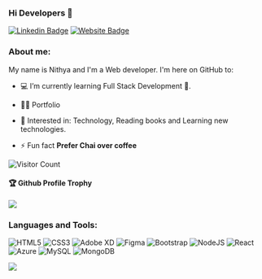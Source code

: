 <!--
**nithya-Developer/nithya-Developer** is a ✨ _special_ ✨ repository because its `README.md` (this file) appears on your GitHub profile.

Here are some ideas to get you started:

- 🔭 I’m currently working on ...
- 🌱 I’m currently learning ...
- 👯 I’m looking to collaborate on ...
- 🤔 I’m looking for help with ...
- 💬 Ask me about ...
- 📫 How to reach me: ...
- 😄 Pronouns: ...
- ⚡ Fun fact: ...
-->


### Hi Developers 👋
[![Linkedin Badge](https://img.shields.io/badge/-Nithya-blue?style=flat-square&logo=Linkedin&logoColor=white&link=https://www.linkedin.com/in/Nithya--01629954/)](linkedin.com/in/nithya-basavaraj-b7a858139)
[![Website Badge](https://img.shields.io/badge/StackOverflow-Nithya-yellow)](https://stackoverflow.com/users/15824800/nitya?tab=profile)
<!--[![Website Badge](https://img.shields.io/badge/WebSite-Nithya-green)](https://www.akash)-->


### About me:

My name is Nithya and I'm a Web developer. I'm here on GitHub to:

- 💻 I’m currently learning Full Stack Development 🚀.

- 👨‍💻 Portfolio  

- 🧩 Interested in: Technology, Reading books and Learning new technologies.

- ⚡ Fun fact **Prefer Chai over coffee**



![Visitor Count](https://profile-counter.glitch.me/nithya-Developer/count.svg)

<div>
  <h4>🏆 Github Profile Trophy</h4>
  <a href="https://github.com/ryo-ma/github-profile-trophy">
    <img src="https://github-profile-trophy.vercel.app/?username=nithya-Developer&column=7"/>
  </a>
</div>

### Languages and Tools: 

 <img alt="HTML5" src="https://img.shields.io/badge/html5-%23E34F26.svg?style=flat-square&logo=html5&logoColor=white"/> <img alt="CSS3" src="https://img.shields.io/badge/css3-%231572B6.svg?style=flat-square&logo=css3&logoColor=white"/> <img alt="Adobe XD" src="https://img.shields.io/badge/adobexd-%23FF26BE.svg?style=flat-square&logo=adobexd&logoColor=white"/> <img alt="Figma" src="https://img.shields.io/badge/figma-%23F24E1E.svg?style=flat-square&logo=figma&logoColor=white"/> <img alt="Bootstrap" src="https://img.shields.io/badge/bootstrap-%23563D7C.svg?style=flat-square&logo=bootstrap&logoColor=white"/>  <img alt="NodeJS" src="https://img.shields.io/badge/node.js-%2343853D.svg?style=flat-square&logo=node-dot-js&logoColor=white"/> <img alt="React" src="https://img.shields.io/badge/react-%2320232a.svg?style=flat-square&logo=react&logoColor=%2361DAFB"/>  <img alt="Azure" src="https://img.shields.io/badge/azure-%230072C6.svg?style=flat-square&logo=azure-devops&logoColor=white"/> <img alt="MySQL" src="https://img.shields.io/badge/mysql-%2300f.svg?style=flat-square&logo=mysql&logoColor=white"/> <img alt="MongoDB" src ="https://img.shields.io/badge/MongoDB-%234ea94b.svg?style=flat-square&logo=mongodb&logoColor=white"/>

![](https://activity-graph.herokuapp.com/graph?username=nithya-Developer&theme=react-dark&area=true)







